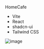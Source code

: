 HomeCafe 
- Vite
- React
- shadcn-ui
- Tailwind CSS


![image](https://github.com/user-attachments/assets/a2780d24-1632-4f23-8696-e10340ccbc33)





